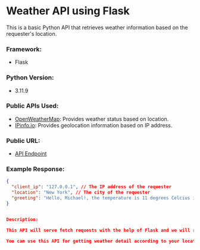 # Weather API using Flask

This is a basic Python API that retrieves weather information based on the requester's location.

### Framework:
- Flask

### Python Version:
- 3.11.9

### Public APIs Used:
- [OpenWeatherMap](https://openweathermap.org): Provides weather status based on location.
- [IPinfo.io](https://ipinfo.io): Provides geolocation information based on IP address.

### Public URL:
- [API Endpoint]()

### Example Response:
```json
{
  "client_ip": "127.0.0.1", // The IP address of the requester
  "location": "New York", // The city of the requester
  "greeting": "Hello, Michael!, the temperature is 11 degrees Celcius in New York"
}


Description:

This API will serve fetch requests with the help of Flask and we will receive weather data at OpenWeatherMap, based on the city which is derived from given IP address by usign IPinfo. io. It then sends back a JSON object with their IP, city location and an introduced statement followd by the temp in that part of ith world

You can use this API for getting weather detail according to your location.